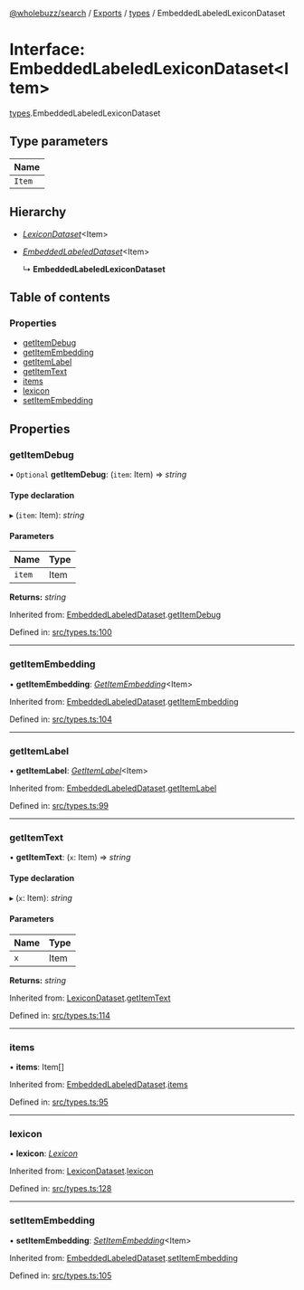 [@wholebuzz/search](../README.md) / [Exports](../modules.md) / [types](../modules/types.md) / EmbeddedLabeledLexiconDataset

# Interface: EmbeddedLabeledLexiconDataset<Item\>

[types](../modules/types.md).EmbeddedLabeledLexiconDataset

## Type parameters

| Name |
| :------ |
| `Item` |

## Hierarchy

- [*LexiconDataset*](types.lexicondataset.md)<Item\>

- [*EmbeddedLabeledDataset*](types.embeddedlabeleddataset.md)<Item\>

  ↳ **EmbeddedLabeledLexiconDataset**

## Table of contents

### Properties

- [getItemDebug](types.embeddedlabeledlexicondataset.md#getitemdebug)
- [getItemEmbedding](types.embeddedlabeledlexicondataset.md#getitemembedding)
- [getItemLabel](types.embeddedlabeledlexicondataset.md#getitemlabel)
- [getItemText](types.embeddedlabeledlexicondataset.md#getitemtext)
- [items](types.embeddedlabeledlexicondataset.md#items)
- [lexicon](types.embeddedlabeledlexicondataset.md#lexicon)
- [setItemEmbedding](types.embeddedlabeledlexicondataset.md#setitemembedding)

## Properties

### getItemDebug

• `Optional` **getItemDebug**: (`item`: Item) => *string*

#### Type declaration

▸ (`item`: Item): *string*

#### Parameters

| Name | Type |
| :------ | :------ |
| `item` | Item |

**Returns:** *string*

Inherited from: [EmbeddedLabeledDataset](types.embeddedlabeleddataset.md).[getItemDebug](types.embeddedlabeleddataset.md#getitemdebug)

Defined in: [src/types.ts:100](https://github.com/wholebuzz/search/blob/master/src/types.ts#L100)

___

### getItemEmbedding

• **getItemEmbedding**: [*GetItemEmbedding*](../modules/types.md#getitemembedding)<Item\>

Inherited from: [EmbeddedLabeledDataset](types.embeddedlabeleddataset.md).[getItemEmbedding](types.embeddedlabeleddataset.md#getitemembedding)

Defined in: [src/types.ts:104](https://github.com/wholebuzz/search/blob/master/src/types.ts#L104)

___

### getItemLabel

• **getItemLabel**: [*GetItemLabel*](../modules/types.md#getitemlabel)<Item\>

Inherited from: [EmbeddedLabeledDataset](types.embeddedlabeleddataset.md).[getItemLabel](types.embeddedlabeleddataset.md#getitemlabel)

Defined in: [src/types.ts:99](https://github.com/wholebuzz/search/blob/master/src/types.ts#L99)

___

### getItemText

• **getItemText**: (`x`: Item) => *string*

#### Type declaration

▸ (`x`: Item): *string*

#### Parameters

| Name | Type |
| :------ | :------ |
| `x` | Item |

**Returns:** *string*

Inherited from: [LexiconDataset](types.lexicondataset.md).[getItemText](types.lexicondataset.md#getitemtext)

Defined in: [src/types.ts:114](https://github.com/wholebuzz/search/blob/master/src/types.ts#L114)

___

### items

• **items**: Item[]

Inherited from: [EmbeddedLabeledDataset](types.embeddedlabeleddataset.md).[items](types.embeddedlabeleddataset.md#items)

Defined in: [src/types.ts:95](https://github.com/wholebuzz/search/blob/master/src/types.ts#L95)

___

### lexicon

• **lexicon**: [*Lexicon*](types.lexicon.md)

Inherited from: [LexiconDataset](types.lexicondataset.md).[lexicon](types.lexicondataset.md#lexicon)

Defined in: [src/types.ts:128](https://github.com/wholebuzz/search/blob/master/src/types.ts#L128)

___

### setItemEmbedding

• **setItemEmbedding**: [*SetItemEmbedding*](../modules/types.md#setitemembedding)<Item\>

Inherited from: [EmbeddedLabeledDataset](types.embeddedlabeleddataset.md).[setItemEmbedding](types.embeddedlabeleddataset.md#setitemembedding)

Defined in: [src/types.ts:105](https://github.com/wholebuzz/search/blob/master/src/types.ts#L105)
